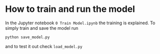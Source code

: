 # How to train and run the model

In the Jupyter notebook `0 Train Model.ipynb` the training is explained. To simply train and save the model run 

```
python save_model.py
```

and to test it out check `load_model.py`